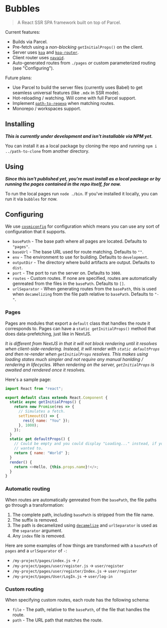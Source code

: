 # Bubbles

> A React SSR SPA framework built on top of Parcel.

Current features:

- Builds via Parcel.
- Pre-fetch using a _non-blocking_ `getInitialProps()` on the client.
- Server uses [`koa`](https://github.com/koajs/koa) and [`koa-router`](https://github.com/ZijianHe/koa-router).
- Client router uses [`navaid`](https://github.com/lukeed/navaid).
- Auto-generated routes from `./pages` _or_ custom parameterized routing (see "Configuring").

Future plans:

- Use Parcel to build the server files (currently uses Babel) to get seamless universal features (like `.mdx` in SSR mode).
- Hot-reloading / watching. Will come with full Parcel support.
- Implement [`path-to-regexp`](https://github.com/pillarjs/path-to-regexp) when matching routes.
- Monorepo / workspaces support.

## Installing

**_This is currently under development and isn't installable via NPM yet._**

You can install it as a local package by cloning the repo and running `npm i ../path-to-clone` from another directory.

## Using

**_Since this isn't published yet, you're must install as a local package or by running the pages contained in the repo itself, for now._**

To run the local pages run `node ./bin`. If you've installed it locally, you can run it via `bubbles` for now.

## Configuring

We use [`cosmiconfig`](https://github.com/davidtheclark/cosmiconfig) for configuration which means you can use any sort of configuration that it supports.

- `basePath` - The base path where all pages are located. Defaults to `"pages"`.
- `baseUrl` - The base URL used for route matching. Defaults to `""`.
- `env` - The environment to use for building. Defaults to `development`.
- `outputDir` - The directory where build artifacts are output. Defaults to `dist`.
- `port` - The port to run the server on. Defaults to `3000`.
- `routes` - Custom routes. If none are specified, routes are automatically genreated from the files in the `basePath`. Defaults to `[]`.
- `urlSeparator` - When generating routes from the `basePath`, this is used when `decamelizing` from the file path relative to `basePath`. Defaults to `"-"`.

### Pages

Pages are modules that export a `default` class that handles the route it corresponds to. Pages can have a `static getInitialProps()` method that does data-prefetching, just like in NextJS.

_It is different from NextJS in that it will not block rendering until it resolves when client-side-rendering. Instead, it will render with `static defaultProps` and then re-render when `getInitialProps` resolves. This makes using loading states much simpler and not require any manual hanlding / rendering in lifecycles. When rendering on the server, `getInitialProps` is awaited and rendered once it resolves._

Here's a sample page:

```js
import React from "react";

export default class extends React.Component {
  static async getInitialProps() {
    return new Promise(res => {
      // Simulates a fetch.
      setTimeout(() => {
        res({ name: "You" });
      }, 1000);
    });
  }
  static get defaultProps() {
    // Could be empty and you could display "Loading..." instead, if you
    // wanted to.
    return { name: "World" };
  }
  render() {
    return <>Hello, {this.props.name}!</>;
  }
}
```

### Automatic routing

When routes are automatically genreated from the `basePath`, the file paths go through a transformation:

1. The complete path, including `basePath` is stripped from the file name.
2. The suffix is removed.
3. The path is decamelized using [`decamelize`](https://github.com/sindresorhus/decamelize) and `urlSeparator` is used as the `separator` argument.
4. Any `index` file is removed.

Here are some examples of how things are transformed with a `basePath` of `pages` and a `urlSeparator` of `-`:

- `/my-project/pages/index.js` -> `/`
- `/my-project/pages/user/register.js` -> `user/register`
- `/my-project/pages/user/register/Index.js` -> `user/register`
- `/my-project/pages/User/LogIn.js` -> `user/log-in`

### Custom routing

When specifying custom routes, each route has the following schema:

- `file` - The path, relative to the `basePath`, of the file that handles the route.
- `path` - The URL path that matches the route.
